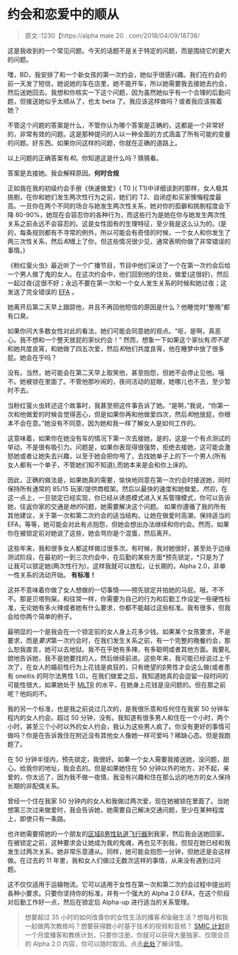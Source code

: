 # 约会和恋爱中的顺从

> 原文::1230【https://alpha male 20 . com/2018/04/09/18738/

这是我收到的一个常见问题。今天的话题不是关于特定的问题，而是围绕它的更大的问题。

嘿，BD，我安排了和一个新女孩的第一次约会，她似乎很感兴趣。我们在约会的前一天发了短信，她说她的车在店里，她不能开车，所以她需要我去接她去约会，然后送她回去。我想和你核实一下这个问题，因为虽然她似乎有一个合理的后勤问题，但接送她似乎太顺从了，也太 beta 了。我应该这样做吗？或者我应该挨着她？

不管这个问题的答案是什么，不管你认为哪个答案是正确的，这都是一个非常好的，非常有效的问题。这是那种提问的人以一种全面的方式涵盖了所有可能的变量的问题。好东西。如果你问这样的问题，你就在正确的道路上。

以上问题的正确答案有*和*。你知道这是什么吗？猜猜看。

答案是去接她。我会解释原因。**何时合规**

正如我在我的初级约会手册《快速做爱》( T0 )( T1)中详细谈到的那样，女人极其挑剔，在你和她们发生两次性行为之前，她们的 T2、自闭症和买家懊悔程度最高。一旦你在两个不同的场合与她发生两次性关系，她对你的孤僻和挑剔程度会下降 80-90%，她现在会容忍你的各种行为，而这些行为是她在你与她发生两次性关系之前永远不会容忍的。这是女性固有的生理特征，至少我是这么认为的。(是的，每条规则都有不寻常的例外，所以可能会有奇怪的时候，一个女人和你发生了两三次性关系，然后*和*缠上了你，但这些情况很少见，通常表明你做了非常错误的事情。)

《粉红萤火虫》最近听了一个广播节目，节目中他们采访了一个在第一次约会后给一个男人做了鬼的女人。在这次约会中，他们回到他的住处，做爱(这很好)，然后一起过夜(这很不好；永远不要在第一次和一个女人发生关系的时候和她过夜；这发送了完全错误的 [EFA](https://blackdragonblog.com/glossary/#EFA) 。

她离开后第二天早上跟踪他，并且不再回他短信的原因是什么？他睡觉时“整晚”都有口臭。

如果你问大多数女性对此的看法，她们可能会同意她的观点。“呕，是啊，真恶心。我不想和一个整天放屁的家伙约会！” 然而，想象一下如果这个家伙有*而不是*和她共度良宵，和她做了四五次爱，然后*和*他们共度良宵，他在睡梦中放了很多屁。她会在乎吗？

没有。当然，她可能会在第二天早上取笑他，甚至抱怨，但她不会停止见他。哦不。她被锁在里面了。不管他那吵闹的，夜间活动的屁眼，她哪儿也不去，至少暂时不去。

当粉红萤火虫转述这个故事时，我甚至把这件事告诉了她。“是啊，”我说，“你第一次和他做爱的时候会觉得恶心，但是如果你再和他做爱四次，然后*和*他放屁，你根本不会在意。”她没有不同意，因为她和我一样了解女人是如何工作的。

这意味着，如果你在她没有车的情况下第一次去接她，是的，这是一个有点测试的举动，不是很有吸引力。问题是，如果你表现得很强势，拒绝去接她，这可能会激怒她或者让她失去兴趣，以至于她会把你甩了，去找她单子上的下一个男人(所有女人都有一个单子，不管她们知不知道),而她本来是会和你上床的。

因此，正确的做法是，如果她真的需要，愉快地同意在第一次约会时接送她，同时保持所有通常的 85/15 玩家/提供商框架。然后以最快的速度和她做爱。*然后*，在这一点上，一旦锁定已经实现，你已经从诱惑模式进入关系管理模式，你可以告诉她，往返你家的交通是*她的*问题，她需要解决这个问题。 如果你遵循了我的所有其他建议，关于第一次和第二次约会的适当结构，让她在做爱时高潮，保持适当的 EFA，等等，她可能会对此有点抱怨，但她会想出办法继续和你约会。然而，如果你在被锁定前对她说了这些，她会骂你是个混蛋，然后离开。

这些年来，我和很多女人都这样做过很多次。有时候，我对她很好，甚至处于边缘测试阶段，在最初的一到三次约会中，在后勤的某些方面*预先锁定，*只是为了让我可以锁定她(两次性行为)，这样我就可以放松，让长期的，Alpha 2.0，非单一性关系的流动开始。 **有标准！**

这并不意味着你做了女人想做的一切事情——预先锁定并拍她的马屁。哦，不不不。那是贝塔狗屎。和往常一样，你需要为自己的行为和后勤工作设定一些硬性标准，无论她有多火辣或者她有什么要求，你都不能越过这些标准。我有很多，但我会给你两个简单的例子。

最明显的一个是我会在一个锁定前的女人身上花多少钱。如果某个女孩要求，不是要求，而是*要求*第一次约会时，在我们发生关系之前，有一个完整的晚餐约会，那么恕我直言，她可以去地狱。我不在乎她有多辣，有多聪明或者其他方面。我要礼貌地告诉她，我不是她要找的人，然后继续前进。这些年来，我可能已经说过上千次了，在女人的婚前性行为上花钱是疯狂的，只有绝望的β男性才会这么做(或者患有 oneitis 的阿尔法男性 1.0)。在我们做爱之后，我知道她真的会逗留一段时间的可能性很大，如果她处于 [MLTR](https://blackdragonblog.com/glossary/#MLTR) 的水平，在她身上花钱是没问题的。但在那之前呢？他妈的不。

我的另一个标准，也是我之前说过几次的，是我很乐意和任何住在我家 50 分钟车程内的女人约会。超过 50 分钟，没有。我知道有很多男人和住在一个小时，两个小时，甚至三个小时以外的女人约会，我认为这些男人疯了。你没有更好的事情可做吗？你是在告诉我住在附近没有其他女人像她一样可爱吗？稀缺心态。但是我跑题了。

在 50 分钟半径内，预先锁定，我很好。如果一个女人需要我接送她，没问题，甜心。给我你的地址，我会去的。但是如果她住在 50 分钟以外的地方，对不起，亲爱的，你太远了，因为我不做一夜情，我没有兴趣和住在那么远的地方的女人保持长期的非配偶关系。

曾经一个住在我家 50 分钟内的女人和我做过两次爱，现在她被锁在里面了。当她想第三次过来做爱时，我会告诉她，她需要自己解决交通问题，至少在某种程度上，即使只有一条路。

也许她需要搭她的一个朋友的[区域β男性轨道飞行器](https://blackdragonblog.com/2015/04/02/how-women-view-friend-zone/)到我家，然后我会送她回家。在被锁定之前，这种要求会让她成为我的鬼魂，再也见不到我，但现在她已经和我发生过两次关系，她非常乐意遵从。同样，她可能会抱怨一分钟，但她还是会这样做。在过去的 11 年里，我和女人们做过无数次这样的事情，从来没有遇到过问题。

这不仅仅适用于运输物流。它可以适用于女性在第一次和第二次约会过程中提出的各种小要求。只要你坚持你的标准，并有一个强大的 Alpha 2.0 EFA，在这个阶段对后勤工作好一点，然后在锁定后 Alpha-up 进行适当的关系管理。

> 想要超过 35 小时的如何改善你的女性生活的播客*和*金融生活？想每月和我一起做两次教练吗？想要获得数小时基于技术的视频和音频？ [SMIC 计划](https://alphamale20.kartra.com/page/vIL17)是一个月度播客和教练计划，只要你注册，你就可以获得大量独家、仅限会员的 Alpha 2.0 内容，你可以随时取消。点击[此处](https://alphamale20.kartra.com/page/vIL17)了解详情。
> 
> 